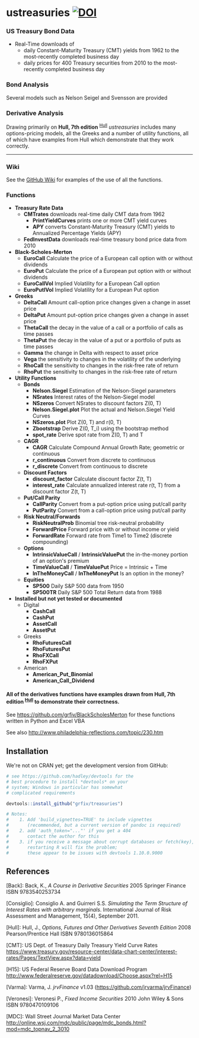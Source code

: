ustreasuries [![DOI](https://zenodo.org/badge/5738/grfiv/ustreasuries.svg)](https://zenodo.org/badge/latestdoi/5738/grfiv/ustreasuries)
=======================================================================================================================================

### US Treasury Bond Data

-   Real-Time downloads of
    -   daily Constant-Maturity Treasury (CMT) yields from 1962 to the most-recently completed business day
    -   daily prices for 400 Treasury securities from 2010 to the most-recently completed business day

### Bond Analysis

Several models such as Nelson Seigel and Svensson are provided

### Derivative Analysis

Drawing primarily on **Hull, 7th edition** <sup>[Hull](#Hull)</sup> *ustreasuries* includes many options-pricing models, all the Greeks and a number of utility functions, all of which have examples from Hull which demonstrate that they work correctly.

------------------------------------------------------------------------

### Wiki

See the [GitHub Wiki](https://github.com/grfiv/ustreasuries/wiki) for examples of the use of all the functions.

### Functions

-   **Treasury Rate Data**
    -   **CMTrates** downloads real-time daily CMT data from 1962
        -   **PrintYieldCurves** prints one or more CMT yield curves
        -   **APY** converts Constant-Maturity Treasury (CMT) yields to Annualized Percentage Yields (APY)
    -   **FedInvestData** downloads real-time treasury bond price data from 2010
-   **Black-Scholes-Merton**
    -   **EuroCall** Calculate the price of a European call option with or without dividends
    -   **EuroPut** Calculate the price of a European put option with or without dividends
    -   **EuroCallVol** Implied Volatility for a European Call option
    -   **EuroPutlVol** Implied Volatility for a European Put option
-   **Greeks**
    -   **DeltaCall** Amount call-option price changes given a change in asset price
    -   **DeltaPut** Amount put-option price changes given a change in asset price
    -   **ThetaCall** the decay in the value of a call or a portfolio of calls as time passes
    -   **ThetaPut** the decay in the value of a put or a portfolio of puts as time passes
    -   **Gamma** the change in Delta with respect to asset price
    -   **Vega** the sensitivity to changes in the volatility of the underlying
    -   **RhoCall** the sensitivity to changes in the risk-free rate of return
    -   **RhoPut** the sensitivity to changes in the risk-free rate of return
-   **Utility Functions**
    -   **Bonds**
        -   **Nelson.Siegel** Estimation of the Nelson-Siegel parameters
        -   **NSrates** Interest rates of the Nelson-Siegel model
        -   **NSzeros** Convert NSrates to discount factors Z(0, T)
        -   **Nelson.Siegel.plot** Plot the actual and Nelson.Siegel Yield Curves
        -   **NSzeros.plot** Plot Z(0, T) and r(0, T)
        -   **Zbootstrap** Derive Z(0, T\_i) using the bootstrap method
        -   **spot\_rate** Derive spot rate from Z(0, T) and T
    -   **CAGR**
        -   **CAGR** Calculate Compound Annual Growth Rate; geometric or continuous
        -   **r\_continuous** Convert from discrete to continuous
        -   **r\_discrete** Convert from continuous to discrete
    -   **Discount Factors**
        -   **discount\_factor** Calculate discount factor Z(t, T)
        -   **interest\_rate** Calculate annualized interest rate r(t, T) from a discount factor Z(t, T)
    -   **Put/Call Parity**
        -   **CallParity** Convert from a put-option price using put/call parity
        -   **PutParity** Convert from a call-option price using put/call parity
    -   **Risk Neutral/Forwards**
        -   **RiskNeutralProb** Binomial tree risk-neutral probability
        -   **ForwardPrice** Forward price with or without income or yield
        -   **ForwardRate** Forward rate from Time1 to Time2 (discrete compounding)
    -   **Options**
        -   **IntrinsicValueCall** / **IntrinsicValuePut** the in-the-money portion of an option's premium
        -   **TimeValueCall** / **TimeValuePut** Price = Intrinsic + Time
        -   **InTheMoneyCall** / **InTheMoneyPut** Is an option in the money?
    -   **Equities**
        -   **SP500** Daily S&P 500 data from 1950
        -   **SP500TR** Daily S&P 500 Total Return data from 1988
-   **Installed but not yet tested or documented**
    -   Digital
        -   **CashCall**
        -   **CashPut**
        -   **AssetCall**
        -   **AssetPut**
    -   Greeks
        -   **RhoFuturesCall**
        -   **RhoFuturesPut**
        -   **RhoFXCall**
        -   **RhoFXPut**
    -   American
        -   **American\_Put\_Binomial**
        -   **American\_Call\_Dividend**

#### All of the derivatives functions have examples drawn from **Hull, 7th edition** <sup>[Hull](#Hull)</sup> to demonstrate their correctness.

See <https://github.com/grfiv/BlackScholesMerton> for these functions written in Python and Excel VBA

See also <http://www.philadelphia-reflections.com/topic/230.htm>

Installation
------------

We're not on CRAN yet; get the development version from GitHub:

``` r
# see https://github.com/hadley/devtools for the
# best procedure to install *devtools* on your
# system; Windows in particular has somewhat
# complicated requirements

devtools::install_github("grfiv/treasuries")

# Notes: 
#    1. Add 'build_vignettes=TRUE' to include vignettes 
#       (recommended, but a current version of pandoc is required)
#    2. add 'auth_token="..."' if you get a 404
#       contact the author for this
#    3. if you receive a message about corrupt databases or fetch(key), 
#       restarting R will fix the problem;
#       these appear to be issues with devtools 1.10.0.9000
```

References
----------

<a name="Back">\[Back\]</a>: Back, K., *A Course in Derivative Securities* 2005 Springer Finance ISBN 9783540253734

<a name="Consiglio">\[Consiglio\]</a>: Consiglio A. and Guirreri S.S. *Simulating the Term Structure of Interest Rates with arbitrary marginals*. International Journal of Risk Assessment and Management, 15(4), September 2011.

<a name="Hull">\[Hull\]</a>: Hull, J., *Options, Futures and Other Derivatives Seventh Edition* 2008 Pearson/Prentice Hall ISBN 9780136015864

<a name="CMT">\[CMT\]</a>: US Dept. of Treasury Daily Treasury Yield Curve Rates
<https://www.treasury.gov/resource-center/data-chart-center/interest-rates/Pages/TextView.aspx?data=yield>

<a name="H15">\[H15\]</a>: US Federal Reserve Board Data Download Program
<http://www.federalreserve.gov/datadownload/Choose.aspx?rel=H15>

<a name="Varma">\[Varma\]</a>:
Varma, J. *jrvFinance* v1.03 (<https://github.com/jrvarma/jrvFinance>)

<a name="Veronesi">\[Veronesi\]</a>: Veronesi P., *Fixed Income Securities* 2010 John Wiley & Sons ISBN 9780470109106

<a name="MDC">\[MDC\]</a>: Wall Street Journal Market Data Center
<http://online.wsj.com/mdc/public/page/mdc_bonds.html?mod=mdc_topnav_2_3010>
